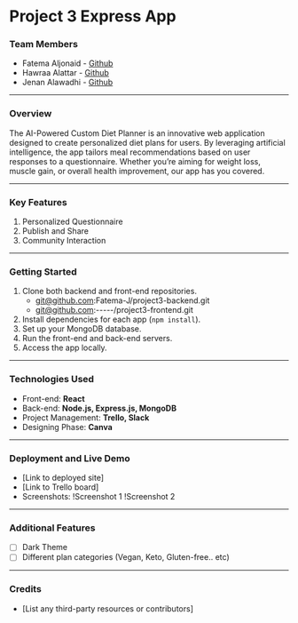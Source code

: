 # Project 3 Express App

### Team Members
- Fatema Aljonaid - [Github](https://github.com/Fatema-J)
- Hawraa Alattar -  [Github](https://github.com/hawraalattar)
- Jenan Alawadhi - [Github](https://github.com/jenanalawadhi1)
---

### Overview
The AI-Powered Custom Diet Planner is an innovative web application designed to create personalized diet plans for users. By leveraging artificial intelligence, the app tailors meal recommendations based on user responses to a questionnaire. Whether you’re aiming for weight loss, muscle gain, or overall health improvement, our app has you covered.

---

### Key Features
1. Personalized Questionnaire
2. Publish and Share
3. Community Interaction

---
### Getting Started
1. Clone both backend and front-end repositories.
    - git@github.com:Fatema-J/project3-backend.git
    - git@github.com:-----/project3-frontend.git
2. Install dependencies for each app (`npm install`).
3. Set up your MongoDB database.
4. Run the front-end and back-end servers.
5. Access the app locally.
---

### Technologies Used
- Front-end: **React**
- Back-end: **Node.js, Express.js, MongoDB**
- Project Management: **Trello, Slack**
- Designing Phase: **Canva**

---
### Deployment and Live Demo
- [Link to deployed site]
- [Link to Trello board]
- Screenshots:
  !Screenshot 1
  !Screenshot 2

---
### Additional Features
- [ ] Dark Theme
- [ ] Different plan categories (Vegan, Keto, Gluten-free.. etc)

---
### Credits
- [List any third-party resources or contributors]
